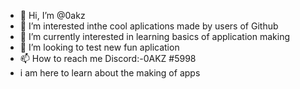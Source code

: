 - 👋 Hi, I’m @0akz
- 👀 I’m interested inthe cool aplications made by users of Github
- 🌱 I’m currently interested in learning basics of application making
- 💞️ I’m looking to test new fun aplication
- 📫 How to reach me Discord:-0AKZ #5998
-    i am here to learn about the making of apps 

<!---
0akz/0akz is a ✨ special ✨ repository because its `README.md` (this file) appears on your GitHub profile.
You can click the Preview link to take a look at your changes.
--->
